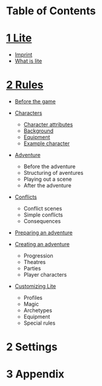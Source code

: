 # Table of Contents

# [1 Lite](./01_Lite/README.md)

- [Imprint](./01_Lite/01_Imprint.md)
- [What is lite](./01_Lite/02_WhatIsLite.md)

# [2 Rules](./02_Rules/README.md)

- [Before the game](./02_Rules/01_BeforeTheGame.md)
- [Characters](./02_Rules/02_Characters.md)

  - [Character attributes](./02_Rules/02_Characters.md#character-attributes)
  - [Background](./02_Rules/02_Characters.md#Background)
  - [Equipment](./02_Rules/02_Characters.md#Equipment)
  - [Example character](./02_Rules/02_Characters.md#example-character)

- [Adventure](./02_Rules/03_Adventure.md)

  - Before the adventure
  - Structuring of aventures
  - Playing out a scene
  - After the adventure

- [Conflicts](./02_Rules/04_Conflicts.md)

  - Conflict scenes
  - Simple conflicts
  - Consequences

- [Preparing an adventure](./02_Rules/05_PreparingAdventures.md)
- [Creating an adventure](./02_Rules/06_CreateAdventures.md)

  - Progression
  - Theatres
  - Parties
  - Player characters

- [Customizing Lite](./02_Rules/07_CustomizingLite.md)
  - Profiles
  - Magic
  - Archetypes
  - Equipment
  - Special rules

# 2 Settings

# 3 Appendix
